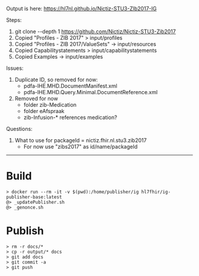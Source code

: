 Output is here: https://hl7nl.github.io/Nictiz-STU3-ZIb2017-IG

Steps:
1. git clone --depth 1 https://github.com/Nictiz/Nictiz-STU3-Zib2017
1. Copied "Profiles - ZIB 2017" > input/profiles
1. Copied "Profiles - ZIB 2017/ValueSets" -> input/resources
1. Copied Capabilitystatements > input/capabilitystatements
1. Copied Examples -> input/examples

Issues:
1. Duplicate ID, so removed for now:
    - pdfa-IHE.MHD.DocumentManifest.xml
    - pdfa-IHE.MHD.Query.Minimal.DocumentReference.xml
1. Removed for now
    - folder zib-Medication
    - folder eAfspraak
    - zib-Infusion-* references medication?

Questions:
1. What to use for packageId = nictiz.fhir.nl.stu3.zib2017
    - For now use "zibs2017" as id/name/packageId

---

# Build

```
> docker run --rm -it -v $(pwd):/home/publisher/ig hl7fhir/ig-publisher-base:latest
@> _updatePublisher.sh
@> _genonce.sh
```

# Publish

```
> rm -r docs/*
> cp -r output/* docs
> git add docs
> git commit -a
> git push
```